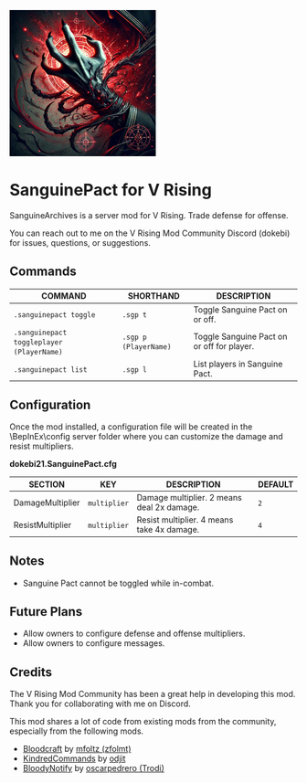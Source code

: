 ![](icon.png)
# SanguinePact for V Rising

SanguineArchives is a server mod for V Rising. Trade defense for offense.

You can reach out to me on the V Rising Mod Community Discord (dokebi) for issues, questions, or suggestions.

## Commands
| COMMAND | SHORTHAND             | DESCRIPTION |
|---------|-----------------------|-------------|
| `.sanguinepact toggle` | `.sgp t`              | Toggle Sanguine Pact on or off. |
| `.sanguinepact toggleplayer (PlayerName)` | `.sgp p (PlayerName)` | Toggle Sanguine Pact on or off for player. |
| `.sanguinepact list` | `.sgp l`              | List players in Sanguine Pact. |

## Configuration

Once the mod installed, a configuration file will be created in the \BepInEx\config server folder where you can customize the damage and resist multipliers.

**dokebi21.SanguinePact.cfg**

| SECTION          | KEY        | DESCRIPTION                              | DEFAULT |
|------------------|------------|------------------------------------------|---------|
| DamageMultiplier | `multiplier` | Damage multiplier. 2 means deal 2x damage. | `2`       |
| ResistMultiplier | `multiplier` | Resist multiplier. 4 means take 4x damage. | `4`       |

## Notes

- Sanguine Pact cannot be toggled while in-combat.

## Future Plans

- Allow owners to configure defense and offense multipliers.
- Allow owners to configure messages.

## Credits

The V Rising Mod Community has been a great help in developing this mod. Thank you for collaborating with me on Discord.

This mod shares a lot of code from existing mods from the community, especially from the following mods.

- [Bloodcraft](https://github.com/mfoltz/Bloodcraft) by [mfoltz (zfolmt)](https://github.com/mfoltz)
- [KindredCommands](https://github.com/Odjit/KindredCommands) by [odjit](https://github.com/Odjit)
- [BloodyNotify](https://github.com/oscarpedrero/BloodyNotify) by [oscarpedrero (Trodi)](https://github.com/oscarpedrero)
